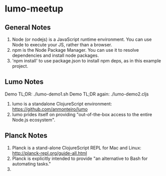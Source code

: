# lumo-meetup

## General Notes

1. Node (or nodejs) is a JavaScript runtime environment. You can use Node to execute your JS, rather than a browser.
2. npm is the Node Package Manager. You can use it to resolve dependencies and install node packages.
 1. 'npm install' to use package.json to install npm deps, as in this example project.

## Lumo Notes

Demo TL;DR: ./lumo-demo1.sh
Demo TL;DR again: ./lumo-demo2.cljs

1. lumo is a standalone ClojureScript environment: https://github.com/anmonteiro/lumo
2. lumo prides itself on providing "out-of-the-box access to the entire Node.js ecosystem".

## Planck Notes

1. Planck is a stand-alone ClojureScript REPL for Mac and Linux: http://planck-repl.org/guide-all.html
2. Planck is explicitly intended to provide "an alternative to Bash for automating tasks."
3.
